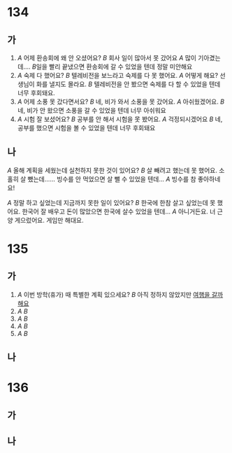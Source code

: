 # 134
## 가
1. *A* 어제 환송회에 왜 안 오셨어요?
   *B* 회사 일이 많아서 못 갔어요
   *A* 많이 기아겼는데....
   *B*일을 빨리 끝냈으면 환송회에 갈 수 있었을 텐데 정말 미안해요
2. *A* 숙제 다 했어요?
   *B* 텔레비전을 보느라고 숙제를 다 못 했어요.
   *A* 어떻게 해요? 선생님이 화를 낼지도 몰라요.
   *B* 텔레비전을 안 봤으면 숙제를 다 할 수 있었을 텐데 너무 후회돼요.
3. *A* 어제 소풍 못 갔다면서요?
   *B* 네, 비가 와서 소풍을 못 갔어요.
   *A* 아쉬웠겠어요.
   *B* 네, 비가 안 왔으면 소풍을 갈 수 있었을 텐데 너무 아쉬워요
4. *A* 시험 잘 보셨어요?
   *B* 공부를 안 해서 시험을 못 봤어요.
   *A* 걱정되시겠어요
   *B* 네, 공부를 했으면 시험을 볼 수 있었을 텐데 너무 후회돼요
## 나
*A* 올해 계획을 세웠는데 실천하지 못한 것이 있어요?
*B* 살 빼려고 했는데 못 했어요. 소홀히 살 뺐는데...... 빙수를 안 먹었으면 살 뺄 수 있었을 텐데...
*A* 빙수를 참 좋아하네요!

*A* 정말 하고 싶었는데 지금까지 못한 일이 있어요?
*B* 한국에 한참 살고 싶었는데 못 했어요. 한국어 잘 배우고 돈이 많았으면 한국에 살수 있었을 텐데...
*A* 아니거든요. 너 근양 게으렀어요.  게임만 해대요.
# 135
## 가
1. *A* 이번 방학(휴가) 때 특별한 계획 있으세요?
   *B*  아직 정하지 않았지만 <u>여행을 갈까 해요</u>
2. *A*
   *B* 
3. *A*
   *B* 
4. *A*
   *B* 
5. *A*
   *B* 
## 나
# 136
## 가
## 나